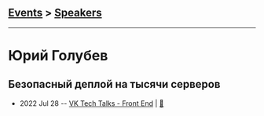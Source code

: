 ## [Events](../README.md) > [Speakers](../speakers.md)
---

# Юрий Голубев

## Безопасный деплой на тысячи серверов
- 2022 Jul 28 -- [VK Tech Talks - Front End](https://vk.com/video-147415323_456239797)  | [:notebook:](https://vk.com/doc41795800_642760820)  
